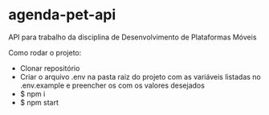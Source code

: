 # agenda-pet-api
API para trabalho da disciplina de Desenvolvimento de Plataformas Móveis

Como rodar o projeto:
- Clonar repositório
- Criar o arquivo .env na pasta raiz do projeto com as variáveis listadas no .env.example e preencher os com os valores desejados
- $ npm i
- $ npm start
